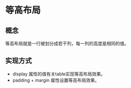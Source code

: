 # 等高布局

## 概念

等高布局就是一行被划分成若干列，每一列的高度是相同的值。

## 实现方式

+ display 属性的值有关table实现等高布局效果。
+ padding + margin 属性设置等高布局效果。